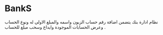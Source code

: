 # BankS
نظام ادارة بنك يتضمن اضافة رقم حساب الزبون واسمه والمبلغ الاولي له ونوع الحساب وعرض الحسابات الموجودة وايداع وسحب مبلغ للحساب .
